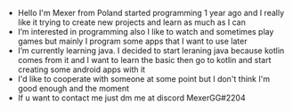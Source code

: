 - Hello I'm Mexer from Poland started programming 1 year ago and I really like it trying to create new projects and learn as much as I can
- I’m interested in programming also I like to watch and sometimes play games but mainly I program some apps that I want to use later
- I’m currently learning java. I decided to start leraning java because kotlin comes from it and I want to learn the basic then go to kotlin and start creating some android apps with it
- I'd like to cooperate with someone at some point but I don't think I'm good enough and the moment
- If u want to contact me just dm me at discord MexerGG#2204


